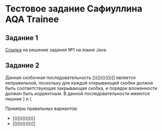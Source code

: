 # Тестовое задание Сафиуллина AQA Trainee

## Задание 1

[Ссылка](https://github.com/GulnazSaf/SafiullinaJava/blob/main/SafiullinaJava.java) на решение задания №1 на языке Java.

## Задание 2

Данная скобочная последовательность [((())()(())]] является неправильной, поскольку для каждой открывающей скобки должна быть соответствующая закрывающая скобка, и порядок вложенности должен быть корректным. В данной последовательности имеются лишние ] и (.

Примеры правильных вариантов:

- [((())()(()))]
- [[(())()(())]]
